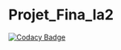 # Projet_Fina_la2

[![Codacy Badge](https://api.codacy.com/project/badge/Grade/fd7623f976024bf1a54a09692fc1995d)](https://app.codacy.com/gh/COLVERTYETY/Projet_Final_a2?utm_source=github.com&utm_medium=referral&utm_content=COLVERTYETY/Projet_Final_a2&utm_campaign=Badge_Grade)
